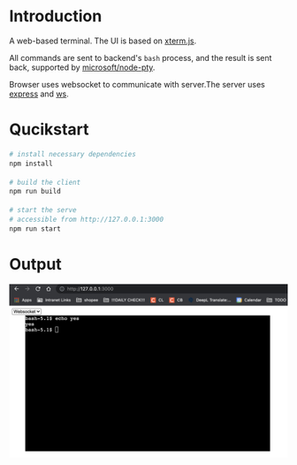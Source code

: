 # Introduction
A web-based terminal. The UI is based on [xterm.js](https://github.com/xtermjs/xterm.js). 

All commands are sent to backend's `bash` process, and the result is sent back, supported by [microsoft/node-pty](https://github.com/microsoft/node-pty).

Browser uses websocket to communicate with server.The server uses [express](https://github.com/expressjs/express) and [ws](https://github.com/websockets/ws).

# Qucikstart
```bash
# install necessary dependencies
npm install

# build the client 
npm run build

# start the serve
# accessible from http://127.0.0.1:3000
npm run start
```

# Output
![xterm-websocket-demo.png](./xterm-websocket-demo.png)